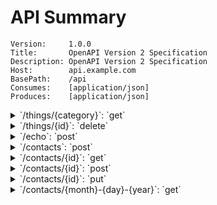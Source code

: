 # API Summary

```
Version:     1.0.0
Title:       OpenAPI Version 2 Specification
Description: OpenAPI Version 2 Specification
Host:        api.example.com
BasePath:    /api
Consumes:    [application/json]
Produces:    [application/json]
```

<details>
<summary>`/things/{category}`: `get`</summary>

`path parameters`
- name: `category`, type: `string`

`query parameters`
- name: `q`, type: `string`


`responses`
- code: `200`, type: `[]web.ThingResponse`
	- name: `output`, type: `string`
- `default`, type: `Error`
	- name: `code`, type: `integer`
	- name: `status`, type: `string`
</details>

<details>
<summary>`/things/{id}`: `delete`</summary>

`path parameters`
- name: `id`, type: `integer`


`responses`
- `default`, type: `Error`
	- name: `code`, type: `integer`
	- name: `status`, type: `string`
</details>

<details>
<summary>`/echo`: `post`</summary>

`body parameter`
- name: `body`, type: `web.EchoRequest`
	- name: `input`, type: `string`

`responses`
- code: `200`, type: `web.EchoResponse`
	- name: `output`, type: `string`
- `default`, type: `Error`
	- name: `code`, type: `integer`
	- name: `status`, type: `string`
</details>

<details>
<summary>`/contacts`: `post`</summary>

`body parameter`
- name: `body`, type: `models.ContactRequest`
	- name: `input`, type: `string`
	- name: `firstName`, type: `string`
	- name: `lastName`, type: `string`
	- name: `address`, type: `object`
		- name: `state`, type: `string`
		- name: `zipCode`, type: `string`
		- name: `street`, type: `string`
		- name: `city`, type: `string`

`responses`
- code: `200`, type: `models.ContactResponse`
	- name: `output`, type: `string`
- `default`, type: `Error`
	- name: `code`, type: `integer`
	- name: `status`, type: `string`
</details>

<details>
<summary>`/contacts/{id}`: `get`</summary>

`path parameters`
- name: `id`, type: `integer`


`responses`
- code: `200`, type: `models.ContactResponse`
	- name: `output`, type: `string`
- `default`, type: `Error`
	- name: `code`, type: `integer`
	- name: `status`, type: `string`
</details>

<details>
<summary>`/contacts/{id}`: `post`</summary>

`path parameters`
- name: `id`, type: `integer`

`body parameter`
- name: `body`, type: `models.ContactRequest`
	- name: `input`, type: `string`
	- name: `firstName`, type: `string`
	- name: `lastName`, type: `string`
	- name: `address`, type: `object`
		- name: `street`, type: `string`
		- name: `city`, type: `string`
		- name: `state`, type: `string`
		- name: `zipCode`, type: `string`

`responses`
- code: `200`, type: `models.ContactResponse`
	- name: `output`, type: `string`
- `default`, type: `Error`
	- name: `code`, type: `integer`
	- name: `status`, type: `string`
</details>

<details>
<summary>`/contacts/{id}`: `put`</summary>

`path parameters`
- name: `id`, type: `integer`

`body parameter`
- name: `body`, type: `models.ContactRequest`
	- name: `input`, type: `string`
	- name: `firstName`, type: `string`
	- name: `lastName`, type: `string`
	- name: `address`, type: `object`
		- name: `street`, type: `string`
		- name: `city`, type: `string`
		- name: `state`, type: `string`
		- name: `zipCode`, type: `string`

`responses`
- code: `200`, type: `models.ContactResponse`
	- name: `output`, type: `string`
- `default`, type: `Error`
	- name: `status`, type: `string`
	- name: `code`, type: `integer`
</details>

<details>
<summary>`/contacts/{month}-{day}-{year}`: `get`</summary>

`path parameters`
- name: `month`, type: `string`
- name: `day`, type: `string`
- name: `year`, type: `string`


`responses`
- code: `200`, type: `models.ContactResponse`
	- name: `output`, type: `string`
- `default`, type: `Error`
	- name: `status`, type: `string`
	- name: `code`, type: `integer`
</details>

